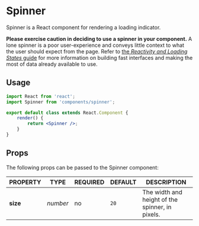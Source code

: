 Spinner
=======

Spinner is a React component for rendering a loading indicator.

__Please exercise caution in deciding to use a spinner in your component.__ A lone spinner is a poor user-experience and conveys little context to what the user should expect from the page. Refer to [the _Reactivity and Loading States_ guide](https://github.com/Automattic/wp-calypso/blob/master/docs/reactivity.md) for more information on building fast interfaces and making the most of data already available to use.

## Usage

```jsx
import React from 'react';
import Spinner from 'components/spinner';

export default class extends React.Component {
	render() {
		return <Spinner />;
	}
}
```

## Props

The following props can be passed to the Spinner component:

| PROPERTY     | TYPE     | REQUIRED | DEFAULT | DESCRIPTION |
| ------------ | -------- | -------- | ------- | ----------- |
| **size**     | *number* | no       | `20`    | The width and height of the spinner, in pixels. |
